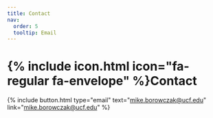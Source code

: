 ```yaml
---
title: Contact
nav:
  order: 5
  tooltip: Email
---
```


# {% include icon.html icon="fa-regular fa-envelope" %}Contact

{%
  include button.html
  type="email"
  text="mike.borowczak@ucf.edu"
  link="mike.borowczak@ucf.edu"
%}

